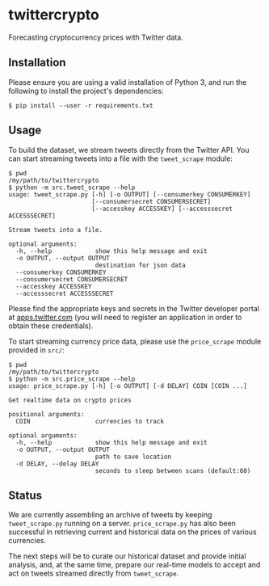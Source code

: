 # twittercrypto

Forecasting cryptocurrency prices with Twitter data.

## Installation

Please ensure you are using a valid installation of Python 3, and run the
following to install the project's dependencies:

    $ pip install --user -r requirements.txt

## Usage

To build the dataset, we stream tweets directly from the Twitter API. You
can start streaming tweets into a file with the `tweet_scrape` module:

    $ pwd
    /my/path/to/twittercrypto
    $ python -m src.tweet_scrape --help
    usage: tweet_scrape.py [-h] [-o OUTPUT] [--consumerkey CONSUMERKEY]
                           [--consumersecret CONSUMERSECRET]
                           [--accesskey ACCESSKEY] [--accesssecret ACCESSSECRET]

    Stream tweets into a file.

    optional arguments:
      -h, --help            show this help message and exit
      -o OUTPUT, --output OUTPUT
                            destination for json data
      --consumerkey CONSUMERKEY
      --consumersecret CONSUMERSECRET
      --accesskey ACCESSKEY
      --accesssecret ACCESSSECRET

Please find the appropriate keys and secrets in the Twitter developer portal at
[apps.twitter.com](https://apps.twitter.com) (you will need to register an
application in order to obtain these credentials).

To start streaming currency price data, please use the `price_scrape` module
provided in `src/`:

    $ pwd
    /my/path/to/twittercrypto
    $ python -m src.price_scrape --help
    usage: price_scrape.py [-h] [-o OUTPUT] [-d DELAY] COIN [COIN ...]

    Get realtime data on crypto prices

    positional arguments:
      COIN                  currencies to track

    optional arguments:
      -h, --help            show this help message and exit
      -o OUTPUT, --output OUTPUT
                            path to save location
      -d DELAY, --delay DELAY
                            seconds to sleep between scans (default:60)

## Status

We are currently assembling an archive of tweets by keeping `tweet_scrape.py`
running on a server. `price_scrape.py` has also been successful in retrieving
current and historical data on the prices of various currencies.

The next steps will be to curate our historical dataset and provide initial
analysis, and, at the same time, prepare our real-time models to accept and
act on tweets streamed directly from `tweet_scrape`.

